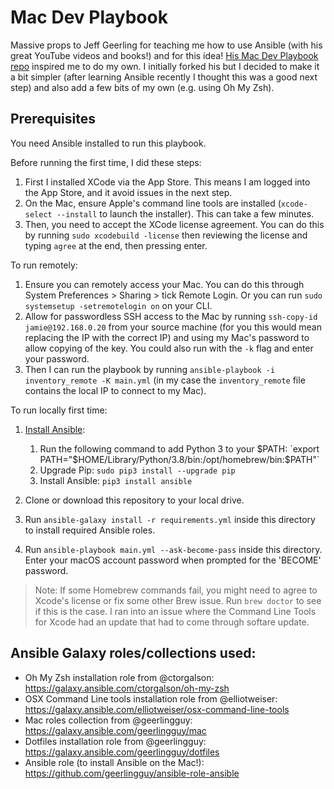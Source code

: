 # Mac Dev Playbook

Massive props to Jeff Geerling for teaching me how to use Ansible (with his great YouTube videos and books!) and for this idea! [His Mac Dev Playbook repo](https://github.com/geerlingguy/mac-dev-playbook) inspired me to do my own. I initially forked his but I decided to make it a bit simpler (after learning Ansible recently I thought this was a good next step) and also add a few bits of my own (e.g. using Oh My Zsh).

## Prerequisites

You need Ansible installed to run this playbook.

Before running the first time, I did these steps:

  1. First I installed XCode via the App Store. This means I am logged into the App Store, and it avoid issues in the next step.
  1. On the Mac, ensure Apple's command line tools are installed (`xcode-select --install` to launch the installer). This can take a few minutes.
  1. Then, you need to accept the XCode license agreement. You can do this by running `sudo xcodebuild -license` then reviewing the license and typing `agree` at the end, then pressing enter.

To run remotely:
  1. Ensure you can remotely access your Mac. You can do this through System Preferences > Sharing > tick Remote Login. Or you can run `sudo systemsetup -setremotelogin on` on your CLI.
  1. Allow for passwordless SSH access to the Mac by running `ssh-copy-id jamie@192.168.0.20` from your source machine (for you this would mean replacing the IP with the correct IP) and using my Mac's password to allow copying of the key. You could also run with the `-k` flag and enter your password.
  1. Then I can run the playbook by running `ansible-playbook -i inventory_remote -K main.yml` (in my case the `inventory_remote` file contains the local IP to connect to my Mac).

To run locally first time:
  1. [Install Ansible](https://docs.ansible.com/ansible/latest/installation_guide/index.html):

     1. Run the following command to add Python 3 to your $PATH: `export PATH="$HOME/Library/Python/3.8/bin:/opt/homebrew/bin:$PATH"`
     2. Upgrade Pip: `sudo pip3 install --upgrade pip`
     3. Install Ansible: `pip3 install ansible`

  3. Clone or download this repository to your local drive.
  4. Run `ansible-galaxy install -r requirements.yml` inside this directory to install required Ansible roles.
  5. Run `ansible-playbook main.yml --ask-become-pass` inside this directory. Enter your macOS account password when prompted for the 'BECOME' password.

> Note: If some Homebrew commands fail, you might need to agree to Xcode's license or fix some other Brew issue. Run `brew doctor` to see if this is the case. I ran into an issue where the Command Line Tools for Xcode had an update that had to come through softare update.

## Ansible Galaxy roles/collections used:

* Oh My Zsh installation role from @ctorgalson: https://galaxy.ansible.com/ctorgalson/oh-my-zsh
* OSX Command Line tools installation role from @elliotweiser:  https://galaxy.ansible.com/elliotweiser/osx-command-line-tools
* Mac roles collection from @geerlingguy: https://galaxy.ansible.com/geerlingguy/mac
* Dotfiles installation role from @geerlingguy: https://galaxy.ansible.com/geerlingguy/dotfiles
* Ansible role (to install Ansible on the Mac!): https://github.com/geerlingguy/ansible-role-ansible